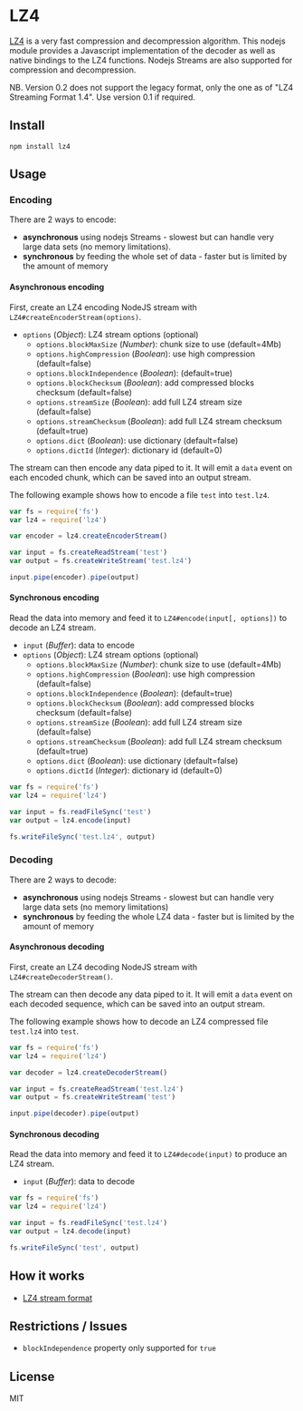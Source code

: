 # LZ4

[LZ4](http://fastcompression.blogspot.fr/) is a very fast compression and decompression algorithm. This nodejs module provides a Javascript implementation of the decoder as well as native bindings to the LZ4 functions. Nodejs Streams are also supported for compression and decompression.

NB.
Version 0.2 does not support the legacy format, only the one as of "LZ4 Streaming Format 1.4". Use version 0.1 if required.


## Install

	npm install lz4


## Usage

### Encoding

There are 2 ways to encode:

* __asynchronous__ using nodejs Streams - slowest but can handle very large data sets (no memory limitations).
* __synchronous__ by feeding the whole set of data - faster but is limited by the amount of memory


#### Asynchronous encoding

First, create an LZ4 encoding NodeJS stream with `LZ4#createEncoderStream(options)`.

* `options` (_Object_): LZ4 stream options (optional)
	* `options.blockMaxSize` (_Number_): chunk size to use (default=4Mb)
	* `options.highCompression` (_Boolean_): use high compression (default=false)
	* `options.blockIndependence` (_Boolean_): (default=true)
	* `options.blockChecksum` (_Boolean_): add compressed blocks checksum (default=false)
	* `options.streamSize` (_Boolean_): add full LZ4 stream size (default=false)
	* `options.streamChecksum` (_Boolean_): add full LZ4 stream checksum (default=true)
	* `options.dict` (_Boolean_): use dictionary (default=false)
	* `options.dictId` (_Integer_): dictionary id (default=0)


The stream can then encode any data piped to it. It will emit a `data` event on each encoded chunk, which can be saved into an output stream.

The following example shows how to encode a file `test` into `test.lz4`.


```javascript
var fs = require('fs')
var lz4 = require('lz4')

var encoder = lz4.createEncoderStream()

var input = fs.createReadStream('test')
var output = fs.createWriteStream('test.lz4')

input.pipe(encoder).pipe(output)

```

#### Synchronous encoding

Read the data into memory and feed it to `LZ4#encode(input[, options])` to decode an LZ4 stream.

* `input` (_Buffer_): data to encode
* `options` (_Object_): LZ4 stream options (optional)
	* `options.blockMaxSize` (_Number_): chunk size to use (default=4Mb)
	* `options.highCompression` (_Boolean_): use high compression (default=false)
	* `options.blockIndependence` (_Boolean_): (default=true)
	* `options.blockChecksum` (_Boolean_): add compressed blocks checksum (default=false)
	* `options.streamSize` (_Boolean_): add full LZ4 stream size (default=false)
	* `options.streamChecksum` (_Boolean_): add full LZ4 stream checksum (default=true)
	* `options.dict` (_Boolean_): use dictionary (default=false)
	* `options.dictId` (_Integer_): dictionary id (default=0)


```javascript
var fs = require('fs')
var lz4 = require('lz4')

var input = fs.readFileSync('test')
var output = lz4.encode(input)

fs.writeFileSync('test.lz4', output)

```


### Decoding

There are 2 ways to decode:

* __asynchronous__ using nodejs Streams - slowest but can handle very large data sets (no memory limitations)
* __synchronous__ by feeding the whole LZ4 data - faster but is limited by the amount of memory


#### Asynchronous decoding

First, create an LZ4 decoding NodeJS stream with `LZ4#createDecoderStream()`.


The stream can then decode any data piped to it. It will emit a `data` event on each decoded sequence, which can be saved into an output stream.

The following example shows how to decode an LZ4 compressed file `test.lz4` into `test`.


```javascript
var fs = require('fs')
var lz4 = require('lz4')

var decoder = lz4.createDecoderStream()

var input = fs.createReadStream('test.lz4')
var output = fs.createWriteStream('test')

input.pipe(decoder).pipe(output)

```

#### Synchronous decoding

Read the data into memory and feed it to `LZ4#decode(input)` to produce an LZ4 stream.

* `input` (_Buffer_): data to decode


```javascript
var fs = require('fs')
var lz4 = require('lz4')

var input = fs.readFileSync('test.lz4')
var output = lz4.decode(input)

fs.writeFileSync('test', output)

```


## How it works

* [LZ4 stream format](http://fastcompression.blogspot.fr/2011/05/lz4-explained.html)

## Restrictions / Issues

* `blockIndependence` property only supported for `true`


## License

MIT